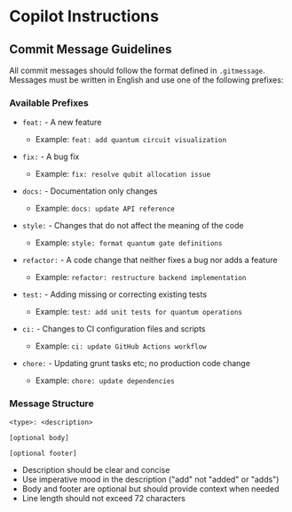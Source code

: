 # Copilot Instructions

## Commit Message Guidelines

All commit messages should follow the format defined in `.gitmessage`. Messages must be written in English and use one of the following prefixes:

### Available Prefixes

- `feat:` - A new feature

  - Example: `feat: add quantum circuit visualization`

- `fix:` - A bug fix

  - Example: `fix: resolve qubit allocation issue`

- `docs:` - Documentation only changes

  - Example: `docs: update API reference`

- `style:` - Changes that do not affect the meaning of the code

  - Example: `style: format quantum gate definitions`

- `refactor:` - A code change that neither fixes a bug nor adds a feature

  - Example: `refactor: restructure backend implementation`

- `test:` - Adding missing or correcting existing tests

  - Example: `test: add unit tests for quantum operations`

- `ci:` - Changes to CI configuration files and scripts

  - Example: `ci: update GitHub Actions workflow`

- `chore:` - Updating grunt tasks etc; no production code change
  - Example: `chore: update dependencies`

### Message Structure

```plaintext
<type>: <description>

[optional body]

[optional footer]
```

- Description should be clear and concise
- Use imperative mood in the description ("add" not "added" or "adds")
- Body and footer are optional but should provide context when needed
- Line length should not exceed 72 characters

